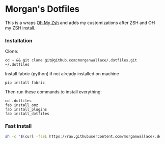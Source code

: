 # Morgan's Dotfiles

This is a wraps [Oh My Zsh](https://github.com/robbyrussell/oh-my-zsh) and adds my customizations after ZSH and OH my ZSH install.

### Installation
Clone:

`cd ~ && git clone git@github.com:morganwallace/.dotfiles.git ~/.dotfiles`

Install fabric (python) if not already installed on machine

`pip install fabric`

Then run these commands to install everything:

```
cd .dotfiles
fab install_omz
fab install_plugins
fab install_dotfiles
```

### Fast install
```bash
sh -c "$(curl -fsSL https://raw.githubusercontent.com/morganwallace/.dotfiles/master/tools/install.sh)"
```
